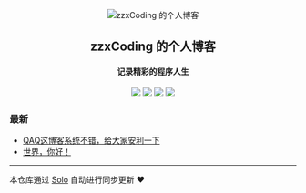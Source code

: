 <p align="center"><img alt="zzxCoding 的个人博客" src="https://static.b3log.org/images/brand/solo-32.png"></p><h2 align="center">
zzxCoding 的个人博客
</h2>

<h4 align="center">记录精彩的程序人生</h4>
<p align="center"><a title="zzxCoding 的个人博客" target="_blank" href="https://github.com/zzxCoding/solo-blog"><img src="https://img.shields.io/github/last-commit/zzxCoding/solo-blog.svg?style=flat-square&color=FF9900"></a>
<a title="GitHub repo size in bytes" target="_blank" href="https://github.com/zzxCoding/solo-blog"><img src="https://img.shields.io/github/repo-size/zzxCoding/solo-blog.svg?style=flat-square"></a>
<a title="Solo Version" target="_blank" href="https://github.com/b3log/solo/releases"><img src="https://img.shields.io/badge/solo-3.6.6-f1e05a.svg?style=flat-square&color=blueviolet"></a>
<a title="Hits" target="_blank" href="https://github.com/b3log/hits"><img src="https://hits.b3log.org/zzxCoding/solo-blog.svg"></a></p>

### 最新

* [QAQ这博客系统不错，给大家安利一下](http://www.zzxcoding.club/articles/2019/10/26/1572026997555.html)
* [世界，你好！](http://www.zzxcoding.club/hello-solo)



---

本仓库通过 [Solo](https://github.com/b3log/solo) 自动进行同步更新 ❤️ 